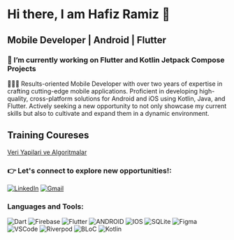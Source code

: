 # Hi there, I am Hafiz Ramiz 👋 

## Mobile Developer | Android | Flutter 

### 🔭 I’m currently working on Flutter and Kotlin Jetpack Compose Projects
<!--   👯 I’m open to collaborate on open source projects
 🌱 I’m currently learning Flutter and Jetpack Compose
 
<!-- 🤔 I’m looking for help with ...
-- 💬 Ask me about ...
-- 📫 How to reach me: ramizovhafiz@gmail.com
-- 😄 Pronouns: ...
-- ⚡ Fun fact: ...
-->
👨🏻‍💻 Results-oriented Mobile Developer with over two years of expertise in crafting cutting-edge mobile applications. Proficient in developing high-quality, cross-platform solutions for Android and iOS using Kotlin, Java, and Flutter. Actively seeking a new opportunity to not only showcase my current skills but also to cultivate and expand them in a dynamic environment.

## Training Coureses 
[Veri Yapilari ve Algoritmalar](https://www.linkedin.com/in/hafizramiz/)[](https://camo.githubusercontent.com/eae925ecb92dd5eba20686273edaa2433c1c9b4adedf53af833a26d083893f68/68747470733a2f2f75732d63656e7472616c312d70726f67726573732d6d61726b646f776e2e636c6f756466756e6374696f6e732e6e65742f70726f67726573732f313030)

### 👉 Let's connect to explore new opportunities!:
[![LinkedIn](https://img.shields.io/badge/LinkedIn-%230077B5.svg?style=for-the-badge&logo=linkedin&logoColor=white)](https://www.linkedin.com/in/hafizramiz/)
[![Gmail](https://img.shields.io/badge/Gmail-%23D14836.svg?style=for-the-badge&logo=gmail&logoColor=white)](ramizovhafiz@gmail.com)



### Languages and Tools:

![Dart](https://img.shields.io/badge/dart-%230175C2.svg?style=for-the-badge&logo=dart&logoColor=white) 
![Firebase](https://img.shields.io/badge/firebase-%23039BE5.svg?style=for-the-badge&logo=firebase)
![Flutter](https://img.shields.io/badge/Flutter-%2302569B.svg?style=for-the-badge&logo=Flutter&logoColor=white)
![ANDROID](https://img.shields.io/badge/android-%2320232a.svg?style=for-the-badge&logo=android&logoColor=%a4c639)
![IOS](https://img.shields.io/badge/IOS-%2320232a.svg?style=for-the-badge&logo=apple&logoColor=white)
![SQLite](https://img.shields.io/badge/sqlite-%2307405e.svg?style=for-the-badge&logo=sqlite&logoColor=white) 
![Figma](https://img.shields.io/badge/figma-%23F24E1E.svg?style=for-the-badge&logo=figma&logoColor=white)
![VSCode](https://img.shields.io/badge/VSCode-%23007ACC.svg?style=for-the-badge&logo=visual-studio-code&logoColor=white)
![Riverpod](https://img.shields.io/badge/Riverpod-%2311B7D3.svg?style=for-the-badge&logo=flutter&logoColor=white)
![BLoC](https://img.shields.io/badge/BLoC-%23000000.svg?style=for-the-badge&logo=dart&logoColor=white)
![Kotlin](https://img.shields.io/badge/Kotlin-%230095D5.svg?style=for-the-badge&logo=kotlin&logoColor=white)




